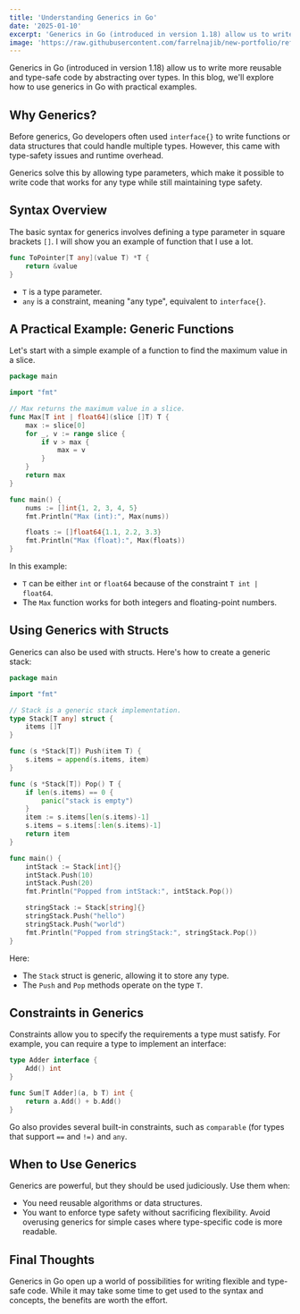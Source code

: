 ```yaml
---
title: 'Understanding Generics in Go'
date: '2025-01-10'
excerpt: 'Generics in Go (introduced in version 1.18) allow us to write more reusable and type-safe code by abstracting over types.'
image: 'https://raw.githubusercontent.com/farrelnajib/new-portfolio/refs/heads/main/storage/assets/images/go-banner.jpg'
---
```


Generics in Go (introduced in version 1.18) allow us to write more reusable and type-safe code by abstracting over types. In this blog, we'll explore how to use generics in Go with practical examples.

## Why Generics?
Before generics, Go developers often used `interface{}` to write functions or data structures that could handle multiple types. However, this came with type-safety issues and runtime overhead.

Generics solve this by allowing type parameters, which make it possible to write code that works for any type while still maintaining type safety.

## Syntax Overview

The basic syntax for generics involves defining a type parameter in square brackets `[]`. I will show you an example of function that I use a lot.

```go
func ToPointer[T any](value T) *T {
    return &value
}
```

- `T` is a type parameter.
- `any` is a constraint, meaning "any type", equivalent to `interface{}`.


## A Practical Example: Generic Functions

Let's start with a simple example of a function to find the maximum value in a slice.

```go
package main

import "fmt"

// Max returns the maximum value in a slice.
func Max[T int | float64](slice []T) T {
    max := slice[0]
    for _, v := range slice {
        if v > max {
            max = v
        }
    }
    return max
}

func main() {
    nums := []int{1, 2, 3, 4, 5}
    fmt.Println("Max (int):", Max(nums))

    floats := []float64{1.1, 2.2, 3.3}
    fmt.Println("Max (float):", Max(floats))
}

```

In this example:
- `T` can be either `int` or `float64` because of the constraint `T int | float64`.
- The `Max` function works for both integers and floating-point numbers.


## Using Generics with Structs
Generics can also be used with structs. Here's how to create a generic stack:

```go
package main

import "fmt"

// Stack is a generic stack implementation.
type Stack[T any] struct {
    items []T
}

func (s *Stack[T]) Push(item T) {
    s.items = append(s.items, item)
}

func (s *Stack[T]) Pop() T {
    if len(s.items) == 0 {
        panic("stack is empty")
    }
    item := s.items[len(s.items)-1]
    s.items = s.items[:len(s.items)-1]
    return item
}

func main() {
    intStack := Stack[int]{}
    intStack.Push(10)
    intStack.Push(20)
    fmt.Println("Popped from intStack:", intStack.Pop())

    stringStack := Stack[string]{}
    stringStack.Push("hello")
    stringStack.Push("world")
    fmt.Println("Popped from stringStack:", stringStack.Pop())
}
```

Here:
- The `Stack` struct is generic, allowing it to store any type.
- The `Push` and `Pop` methods operate on the type `T`.


## Constraints in Generics
Constraints allow you to specify the requirements a type must satisfy. For example, you can require a type to implement an interface:

```go
type Adder interface {
    Add() int
}

func Sum[T Adder](a, b T) int {
    return a.Add() + b.Add()
}
```

Go also provides several built-in constraints, such as `comparable` (for types that support `==` and `!=)` and `any`.


## When to Use Generics

Generics are powerful, but they should be used judiciously. Use them when:
- You need reusable algorithms or data structures.
- You want to enforce type safety without sacrificing flexibility.
Avoid overusing generics for simple cases where type-specific code is more readable.


## Final Thoughts
Generics in Go open up a world of possibilities for writing flexible and type-safe code. While it may take some time to get used to the syntax and concepts, the benefits are worth the effort.